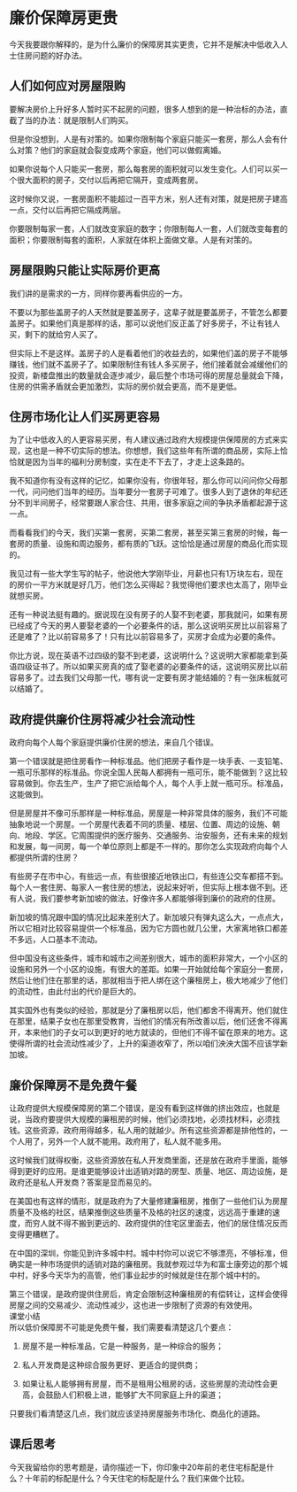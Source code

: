 # 廉价保障房更贵
今天我要跟你解释的，是为什么廉价的保障房其实更贵，它并不是解决中低收入人士住房问题的好办法。
## 人们如何应对房屋限购
要解决房价上升好多人暂时买不起房的问题，很多人想到的是一种治标的办法，直截了当的办法：就是限制人们购买。

但是你没想到，人是有对策的。如果你限制每个家庭只能买一套房，那么人会有什么对策？他们的家庭就会裂变成两个家庭，他们可以做假离婚。

如果你说每个人只能买一套房，那么每套房的面积就可以发生变化。人们可以买一个很大面积的房子，交付以后再把它隔开，变成两套房。

这时候你又说，一套房面积不能超过一百平方米，别人还有对策，就是把房子建高一点，交付以后再把它隔成两层。

你要限制每家一套，人们就改变家庭的数字；你限制每人一套，人们就改变每套的面积；你要限制每套的面积，人家就在体积上面做文章。人是有对策的。
## 房屋限购只能让实际房价更高
我们讲的是需求的一方，同样你要再看供应的一方。

不要以为那些盖房子的人天然就是要盖房子，这辈子就是要盖房子，不管怎么都要盖房子。如果他们真是那样的话，那可以说他们反正盖了好多房子，不让有钱人买，剩下的就给穷人买了。

但实际上不是这样。盖房子的人是看着他们的收益去的，如果他们盖的房子不能够赚钱，他们就不盖房子了。如果限制住有钱人多买房子，他们接着就会减缓他们的投资，新楼盘推出的数量就会逐步减少，最后整个市场可得的房屋总量就会下降，住房的供需矛盾就会更加激烈，实际的房价就会更高，而不是更低。
## 住房市场化让人们买房更容易
为了让中低收入的人更容易买房，有人建议通过政府大规模提供保障房的方式来实现，这也是一种不切实际的想法。你想想，我们这些年有所谓的商品房，实际上恰恰就是因为当年的福利分房制度，实在走不下去了，才走上这条路的。

我不知道你有没有这样的记忆，如果你没有，你很年轻，那么你可以问问你父母那一代，问问他们当年的经历。当年要分一套房子可难了。很多人到了退休的年纪还分不到半间房子，经常要跟人家合住、共用，很多家庭之间的争执矛盾都起源于这一点。

而看看我们的今天，我们买第一套房，买第二套房，甚至买第三套房的时候，每一套房的质量、设施和周边服务，都有质的飞跃。这恰恰是通过房屋的商品化而实现的。

我见过有一些大学生写的帖子，他说他大学刚毕业，月薪也只有1万块左右，现在的房价一平方米就是好几万，他们怎么买得起？我觉得他们要求也太高了，刚毕业就想买房。

还有一种说法挺有趣的。据说现在没有房子的人娶不到老婆，那我就问，如果有房已经成了今天的男人要娶老婆的一个必要条件的话，那么这说明买房比以前容易了还是难了？比以前容易多了！只有比以前容易多了，买房才会成为必要的条件。

你比方说，现在英语不过四级的娶不到老婆，这说明什么？这说明大家都能拿到英语四级证书了。所以如果买房真的成了娶老婆的必要条件的话，这说明买房比以前容易多了。过去我们父母那一代，哪有说一定要有房才能结婚的？有一张床板就可以结婚了。
## 政府提供廉价住房将减少社会流动性
政府向每个人每个家庭提供廉价住房的想法，来自几个错误。

第一个错误就是把住房看作一种标准品。他们把房子看作是一块手表、一支铅笔、一瓶可乐那样的标准品。你说全国人民每人都拥有一瓶可乐，能不能做到？这比较容易做到。你去生产，生产了把它派给每个人，每个人手上就一瓶可乐。标准品，这能做到。

但是房屋并不像可乐那样是一种标准品，房屋是一种非常具体的服务，我们不可能抽象地说一个房屋。一个房屋代表着不同的质量、楼层、位置、周边的设施、朝向、地段、学区。它周围提供的医疗服务、交通服务、治安服务，还有未来的规划和发展，每一间房，每一个单位原则上都是不一样的。那你怎么实现政府向每个人都提供所谓的住房？

有些房子在市中心，有些远一点，有些很接近地铁出口，有些连公交车都搭不到。每个人一套住房、每家人一套住房的想法，说起来好听，但实际上根本做不到。还有人说，我们要参考新加坡的做法，好像许多人都能够得到廉价的政府的住房。

新加坡的情况跟中国的情况比起来差别大了。新加坡只有弹丸这么大，一点点大，所以它相对比较容易提供一个标准品，因为它方圆也就几公里，大家离地铁口都差不多远，人口基本不流动。

但中国没有这些条件，城市和城市之间差别很大，城市的面积非常大，一个小区的设施和另外一个小区的设施，有很大的差距。如果一开始就给每个家庭分一套房，然后让他们住在那里的话，那就相当于把人绑在这个廉租房上，极大地减少了他们的流动性，由此付出的代价是巨大的。

其实国外也有类似的经验，那就是分了廉租房以后，他们都舍不得离开。他们就住在那里，结果子女也在那里受教育，当他们的情况有所改善以后，他们还舍不得离开，本来他们的子女可以到更好的地方就读的，但他们不得不留在原来的地方。这使得所谓的社会流动性减少了，上升的渠道收窄了，所以咱们泱泱大国不应该学新加坡。
## 廉价保障房不是免费午餐
让政府提供大规模保障房的第二个错误，是没有看到这样做的挤出效应，也就是说，当政府要提供大规模的廉租房的时候，他们必须找地，必须找材料，必须找钱。这些资源，政府用得越多，私人用的就越少。所有这些资源都是排他性的，一个人用了，另外一个人就不能用。政府用了，私人就不能多用。

这时候我们就得权衡，这些资源放在私人开发商里面，还是放在政府手里面，能够得到更好的应用。是谁更能够设计出适销对路的房型、质量、地区、周边设施，是政府还是私人开发商？答案是显而易见的。

在美国也有这样的情形，就是政府为了大量修建廉租房，推倒了一些他们认为房屋质量不及格的社区，结果推倒这些质量不及格的社区的速度，远远高于重建的速度，而穷人就不得不搬到更远的、政府提供的住宅区里面去，他们的居住情况反而变得更糟糕了。

在中国的深圳，你能见到许多城中村。城中村你可以说它不够漂亮，不够标准，但确实是一种市场提供的适销对路的廉租房。我就参观过华为和富士康旁边的那个城中村，好多今天华为的高管，他们事业起步的时候就是住在那个城中村的。

第三个错误，是政府提供住房后，肯定会限制这种廉租房的有偿转让，这样会使得房屋之间的交易减少、流动性减少，这也进一步限制了资源的有效使用。<br>课堂小结<br>所以低价保障房不可能是免费午餐，我们需要看清楚这几个要点：

1. 房屋不是一种标准品，它是一种服务，是一种综合的服务；

2. 私人开发商是这种综合服务更好、更适合的提供商；

3. 如果让私人能够拥有房屋，而不是租用公租房的话，这些房屋的流动性会更高，会鼓励人们积极上进，能够扩大不同家庭上升的渠道；

只要我们看清楚这几点，我们就应该坚持房屋服务市场化、商品化的道路。
## 课后思考
今天我留给你的思考题是，请你描述一下，你印象中20年前的老住宅标配是什么？十年前的标配是什么？今天住宅的标配是什么？我们来做个比较。